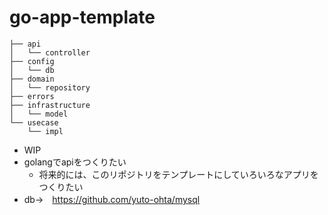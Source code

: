 # go-app-template

```
├── api
│   └── controller
├── config
│   └── db
├── domain
│   └── repository
├── errors
├── infrastructure
│   └── model
└── usecase
    └── impl
```

* WIP
* golangでapiをつくりたい
    * 将来的には、このリポジトリをテンプレートにしていろいろなアプリをつくりたい
* db→　https://github.com/yuto-ohta/mysql